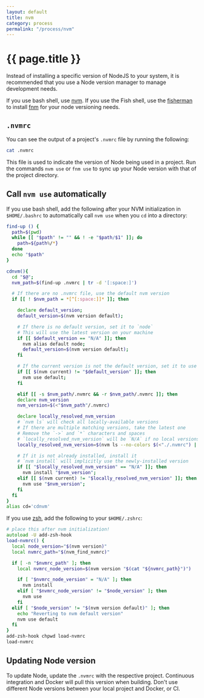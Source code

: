 ```yaml
---
layout: default
title: nvm
category: process
permalink: "/process/nvm"
---
```


# {{ page.title }}

Instead of installing a specific version of NodeJS to your
system, it is recommended that you use a Node version
manager to manage development needs.

If you use bash shell, use [nvm](https://github.com/creationix/nvm).
If you use the Fish shell, use the [fisherman](https://github.com/fisherman/fisherman)
to install [fnm](https://github.com/fisherman/fnm) for your
node versioning needs.

## `.nvmrc`

You can see the output of a project's `.nvmrc` file by
running the following:

```bash
cat .nvmrc
```

This file is used to indicate the version of Node being
used in a project. Run the commands `nvm use` or `fnm use`
to sync up your Node version with that of the project
directory.

## Call `nvm use` automatically

If you use bash shell, add the following after your NVM
initialization in `$HOME/.bashrc` to automatically call
`nvm use` when you `cd` into a directory:

```bash
find-up () {
  path=$(pwd)
  while [[ "$path" != "" && ! -e "$path/$1" ]]; do
    path=${path%/*}
  done
  echo "$path"
}

cdnvm(){
  cd "$@";
  nvm_path=$(find-up .nvmrc | tr -d '[:space:]')

  # If there are no .nvmrc file, use the default nvm version
  if [[ ! $nvm_path = *[^[:space:]]* ]]; then

    declare default_version;
    default_version=$(nvm version default);

    # If there is no default version, set it to `node`
    # This will use the latest version on your machine
    if [[ $default_version == "N/A" ]]; then
      nvm alias default node;
      default_version=$(nvm version default);
    fi

    # If the current version is not the default version, set it to use thdefault version
    if [[ $(nvm current) != "$default_version" ]]; then
      nvm use default;
    fi

    elif [[ -s $nvm_path/.nvmrc && -r $nvm_path/.nvmrc ]]; then
    declare nvm_version
    nvm_version=$(<"$nvm_path"/.nvmrc)

    declare locally_resolved_nvm_version
    # `nvm ls` will check all locally-available versions
    # If there are multiple matching versions, take the latest one
    # Remove the `->` and `*` characters and spaces
    # `locally_resolved_nvm_version` will be `N/A` if no local versions are found
    locally_resolved_nvm_version=$(nvm ls --no-colors $(<"./.nvmrc") | tail -1 | tr -d '\->*' | tr -d '[:space:]')

    # If it is not already installed, install it
    # `nvm install` will implicitly use the newly-installed version
    if [[ "$locally_resolved_nvm_version" == "N/A" ]]; then
      nvm install "$nvm_version";
    elif [[ $(nvm current) != "$locally_resolved_nvm_version" ]]; then
      nvm use "$nvm_version";
    fi
  fi
}
alias cd='cdnvm'
```

If you use [zsh](https://www.zsh.org/), add the following
to your `$HOME/.zshrc`:

```zsh
# place this after nvm initialization!
autoload -U add-zsh-hook
load-nvmrc() {
  local node_version="$(nvm version)"
  local nvmrc_path="$(nvm_find_nvmrc)"

  if [ -n "$nvmrc_path" ]; then
    local nvmrc_node_version=$(nvm version "$(cat "${nvmrc_path}")")

    if [ "$nvmrc_node_version" = "N/A" ]; then
      nvm install
    elif [ "$nvmrc_node_version" != "$node_version" ]; then
      nvm use
    fi
  elif [ "$node_version" != "$(nvm version default)" ]; then
    echo "Reverting to nvm default version"
    nvm use default
  fi
}
add-zsh-hook chpwd load-nvmrc
load-nvmrc
```

## Updating Node version

To update Node, update the `.nvmrc` with the respective
project. Continuous integration and Docker will pull this
version when building. Don't use different Node versions
between your local project and Docker, or CI.
